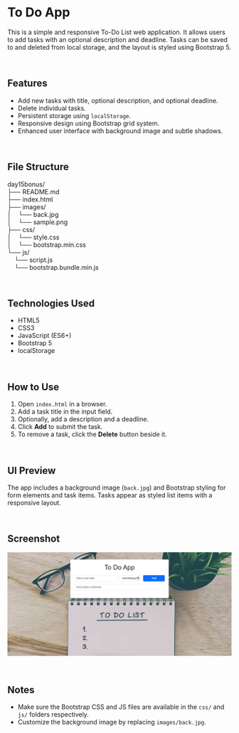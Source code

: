 # To Do App

This is a simple and responsive To-Do List web application. It allows users to add tasks with an optional description and deadline. Tasks can be saved to and deleted from local storage, and the layout is styled using Bootstrap 5.

<br>

## Features

- Add new tasks with title, optional description, and optional deadline.
- Delete individual tasks.
- Persistent storage using `localStorage`.
- Responsive design using Bootstrap grid system.
- Enhanced user interface with background image and subtle shadows.

<br>

## File Structure

day15bonus/<br>
├── README.md<br>
├── index.html<br>
├── images/<br>
│&nbsp;&nbsp;&nbsp;&nbsp;└── back.jpg<br>
│&nbsp;&nbsp;&nbsp;&nbsp;└── sample.png<br>
├── css/<br>
│&nbsp;&nbsp;&nbsp;&nbsp;└── style.css<br>
│&nbsp;&nbsp;&nbsp;&nbsp;└── bootstrap.min.css<br>
└── js/<br>
&nbsp;&nbsp;&nbsp;&nbsp;└── script.js<br>
&nbsp;&nbsp;&nbsp;&nbsp;└── bootstrap.bundle.min.js


<br>

## Technologies Used

- HTML5
- CSS3
- JavaScript (ES6+)
- Bootstrap 5
- localStorage

<br>

## How to Use

1. Open `index.html` in a browser.
2. Add a task title in the input field.
3. Optionally, add a description and a deadline.
4. Click **Add** to submit the task.
5. To remove a task, click the **Delete** button beside it.

<br>

## UI Preview

The app includes a background image (`back.jpg`) and Bootstrap styling for form elements and task items. Tasks appear as styled list items with a responsive layout.

<br>

## Screenshot
![To Do App Preview](./images/sample.png)

<br>

## Notes

- Make sure the Bootstrap CSS and JS files are available in the `css/` and `js/` folders respectively.
- Customize the background image by replacing `images/back.jpg`.


